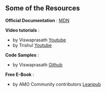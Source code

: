 ## Some of the Resources 

**Official Documentation** : [MDN](http://bit.ly/webextensions)

**Video tutorials**   : 
- by Viswaprasath [Youtube](http://bit.ly/ExtVidTut)
- by Trishul [Youtube](https://bitly.com/ExtVidTut1)

**Code Samples**     :  
- by Viswaprasath [Github](https://tinyurl.com/ExtCode)

**Free E-Book** :
- by AMO Community contributors [Leanpub](https://bitly.com/WebExtBook)


